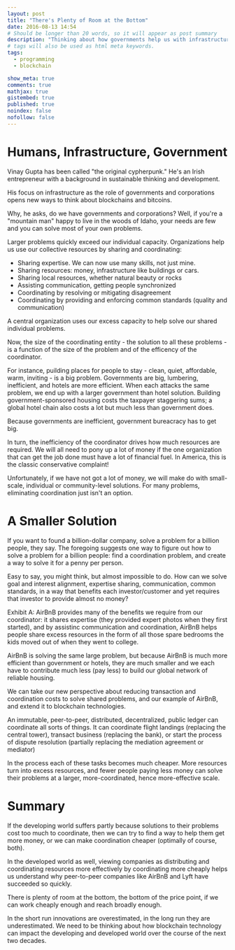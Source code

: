 ```yaml
---
layout: post
title: "There's Plenty of Room at the Bottom"
date: 2016-08-13 14:54
# Should be longer than 20 words, so it will appear as post summary
description: "Thinking about how governments help us with infrastructure can provoke new ideas and applications for blockchain technologies."
# tags will also be used as html meta keywords.
tags:
  - programming
  - blockchain

show_meta: true
comments: true
mathjax: true
gistembed: true
published: true
noindex: false
nofollow: false
---
```


# Humans, Infrastructure, Government<a id="orgheadline1"></a>

Vinay Gupta has been called "the original cypherpunk." He's an Irish
entrepreneur with a background in sustainable thinking and development.

His focus on infrastructure as the role of governments and corporations opens
new ways to think about blockchains and bitcoins.

Why, he asks, do we have governments and corporations? Well, if you're a
"mountain man" happy to live in the woods of Idaho, your needs are few and you
can solve most of your own problems.

Larger problems quickly exceed our individual capacity. Organizations help us
use our collective resources by sharing and coordinating:

-   Sharing expertise. We can now use many skills, not just mine.
-   Sharing resources: money, infrastructure like buildings or cars.
-   Sharing local resources, whether natural beauty or rocks
-   Assisting communication, getting people synchronized
-   Coordinating by resolving or mitigating disagreement
-   Coordinating by providing and enforcing common standards (quality and communication)

A central organization uses our excess capacity to help solve our shared individual problems.

Now, the size of the coordinating entity - the solution to all these problems - is a
function of the size of the problem and of the efficency of the coordinator.

For instance, puilding places for people to stay - clean, quiet, affordable,
warm, inviting - is a big problem. Governments are big, lumbering, inefficient,
and hotels are more efficient. When each attacks the same problem, we end up
with a larger government than hotel solution. Building government-sponsored
housing costs the taxpayer staggering sums; a global hotel chain also costs a
lot but much less than government does. 

Because governments are inefficient, government bureacracy has to get big.

In turn, the inefficiency of the coordinator drives how much resources are
required. We will all need to pony up a lot of money if the one organization
that can get the job done must have a lot of financial fuel. In America, this is
the classic conservative complaint!

Unfortunately, if we have not got a lot of money, we will make do with
small-scale, individual or community-level solutions. For many problems,
eliminating coordination just isn't an option.

# A Smaller Solution<a id="orgheadline2"></a>

If you want to found a billion-dollar company, solve a problem for a billion
people, they say. The foregoing suggests one way to figure out how to solve a
problem for a billion people: find a coordination problem, and create a way to
solve it for a penny per person.

Easy to say, you might think, but almost impossible to do. How can we solve goal
and interest alignment, expertise sharing, communication, common standards, in a
way that benefits each investor/customer and yet requires that investor to
provide almost no money?

Exhibit A: AirBnB provides many of the benefits we require from our coordinator:
it shares expertise (they provided expert photos when they first started), and
by assistinc communication and coordination, AirBnB helps people share excess
resources in the form of all those spare bedrooms the kids moved out of when
they went to college.

AirBnB is solving the same large problem, but because AirBnB is much more
efficient than government or hotels, they are much smaller and we each have to
contribute much less (pay less) to build our global network of reliable housing.

We can take our new perspective about reducing transaction and coordination
costs to solve shared problems, and our example of AirBnB, and extend it to
blockchain technologies.

An immutable, peer-to-peer, distributed, decentralized, public ledger can
coordinate all sorts of things. It can coordinate flight landings (replacing the
central tower), transact business (replacing the bank), or start the process of
dispute resolution (partially replacing the mediation agreement or mediator)

In the process each of these tasks becomes much cheaper. More resources turn
into excess resources, and fewer people paying less money can solve their
problems at a larger, more-coordinated, hence more-effective scale.

# Summary<a id="orgheadline3"></a>

If the developing world suffers partly because solutions to their problems cost
too much to coordinate, then we can try to find a way to help them get more
money, or we can make coordination cheaper (optimally of course, both).

In the developed world as well, viewing companies as distributing and
coordinating resources more effectively by coordinating more cheaply helps us
understand why peer-to-peer companies like AirBnB and Lyft have succeeded so
quickly.

There is plenty of room at the bottom, the bottom of the price point, if we can
work cheaply enough and reach broadly enough.

In the short run innovations are overestimated, in the long run they are
underestimated. We need to be thinking about how blockchain technology can
impact the developing and developed world over the course of the next two
decades.
